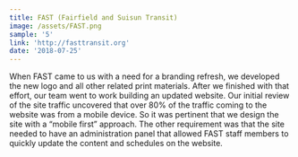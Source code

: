 ```yaml
---
title: FAST (Fairfield and Suisun Transit)
image: /assets/FAST.png
sample: '5'
link: 'http://fasttransit.org'
date: '2018-07-25'
---
```

When FAST came to us with a need for a branding refresh, we developed the new logo and all other related print materials. After we finished with that effort, our team went to work building an updated website. Our initial review of the site traffic uncovered that over 80% of the traffic coming to the website was from a mobile device. So it was pertinent that we design the site with a “mobile first” approach. The other requirement was that the site needed to have an administration panel that allowed FAST staff members to quickly update the content and schedules on the website.

